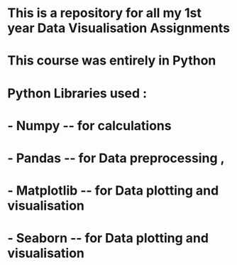 # This is a repository for all my 1st year Data Visualisation Assignments 
# This course was entirely in Python 
# Python Libraries used : 
# - Numpy -- for calculations
# - Pandas -- for Data preprocessing ,
# - Matplotlib -- for Data plotting and visualisation
# - Seaborn -- for Data plotting and visualisation